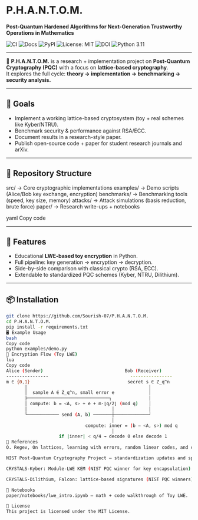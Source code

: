 # P.H.A.N.T.O.M.
**Post-Quantum Hardened Algorithms for Next-Generation Trustworthy Operations in Mathematics**

![CI](https://github.com/Sourish-07/P.H.A.N.T.O.M./actions/workflows/tests.yml/badge.svg)
![Docs](https://img.shields.io/badge/docs-gh--pages-blue)
![PyPI](https://img.shields.io/pypi/v/phantom-pqc.svg)
![License: MIT](https://img.shields.io/badge/License-MIT-green.svg)
![DOI](https://img.shields.io/badge/DOI-Zenodo-informational)
![Python 3.11](https://img.shields.io/badge/python-3.11-blue)

---

🔐 **P.H.A.N.T.O.M.** is a research + implementation project on **Post-Quantum Cryptography (PQC)** with a focus on **lattice-based cryptography**.  
It explores the full cycle: **theory → implementation → benchmarking → security analysis.**

---

## 🚀 Goals
- Implement a working lattice-based cryptosystem (toy + real schemes like Kyber/NTRU).  
- Benchmark security & performance against RSA/ECC.  
- Document results in a research-style paper.  
- Publish open-source code + paper for student research journals and arXiv.  

---

## 📂 Repository Structure
src/ → Core cryptographic implementations
examples/ → Demo scripts (Alice/Bob key exchange, encryption)
benchmarks/ → Benchmarking tools (speed, key size, memory)
attacks/ → Attack simulations (basis reduction, brute force)
paper/ → Research write-ups + notebooks

yaml
Copy code

---

## 🔑 Features
- Educational **LWE-based toy encryption** in Python.  
- Full pipeline: key generation → encryption → decryption.  
- Side-by-side comparison with classical crypto (RSA, ECC).  
- Extendable to standardized PQC schemes (Kyber, NTRU, Dilithium).  

---

## 📦 Installation
```bash
git clone https://github.com/Sourish-07/P.H.A.N.T.O.M.
cd P.H.A.N.T.O.M.
pip install -r requirements.txt
🖥️ Example Usage
bash
Copy code
python examples/demo.py
🔄 Encryption Flow (Toy LWE)
lua
Copy code
Alice (Sender)                               Bob (Receiver)
----------------                               ----------------
m ∈ {0,1}                                     secret s ∈ Z_q^n
       │                                              │
       │  sample A ∈ Z_q^n, small error e             │
       ├───────────────────────────────┐              │
       │ compute: b = <A, s> + e + m⋅⌊q/2⌋ (mod q)    │
       │                                │             │
       └──────────── send (A, b) ───────┼─────────────┘
                                        │
                              compute: inner = (b − <A, s>) mod q
                                        │
                    if |inner| < q/4 → decode 0 else decode 1
📖 References
O. Regev, On lattices, learning with errors, random linear codes, and cryptography (2005).

NIST Post-Quantum Cryptography Project — standardization updates and specifications.

CRYSTALS-Kyber: Module-LWE KEM (NIST PQC winner for key encapsulation).

CRYSTALS-Dilithium, Falcon: lattice-based signatures (NIST PQC winners).

📓 Notebooks
paper/notebooks/lwe_intro.ipynb — math + code walkthrough of Toy LWE.

📜 License
This project is licensed under the MIT License.

